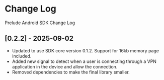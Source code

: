 # Change Log

Prelude Android SDK Change Log

## [0.2.2] - 2025-09-02

- Updated to use SDK core version 0.1.2. Support for 16kb memory page included.
- Added new signal to detect when a user is connecting through a VPN application in the device and allow the connection.
- Removed dependencies to make the final library smaller.
